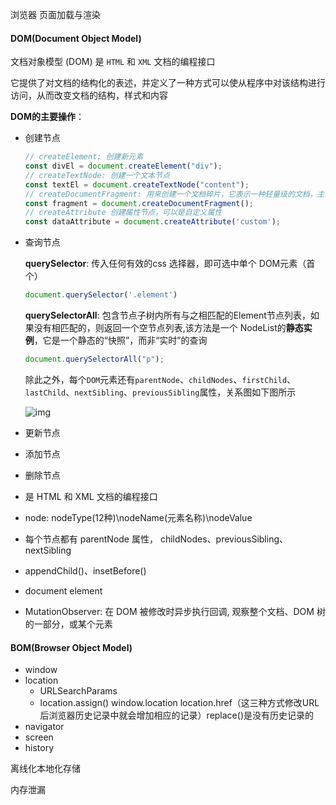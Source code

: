 浏览器 页面加载与渲染

#### DOM(Document Object Model)

文档对象模型 (DOM) 是 `HTML` 和 `XML` 文档的编程接口

它提供了对文档的结构化的表述，并定义了一种方式可以使从程序中对该结构进行访问，从而改变文档的结构，样式和内容

**DOM的主要操作**：

- 创建节点

  ```js
  // createElement: 创建新元素
  const divEl = document.createElement("div");
  // createTextNode: 创建一个文本节点
  const textEl = document.createTextNode("content");
  // createDocumentFragment: 用来创建一个文档碎片，它表示一种轻量级的文档，主要是用来存储临时节点，然后把文档碎片的内容一次性添加到DOM中
  const fragment = document.createDocumentFragment();
  // createAttribute 创建属性节点，可以是自定义属性
  const dataAttribute = document.createAttribute('custom');
  ```

  

- 查询节点

  **querySelector**: 传入任何有效的css 选择器，即可选中单个 DOM元素（首个）

  

  ```js
  document.querySelector('.element')
  ```

  

  **querySelectorAll**: 包含节点子树内所有与之相匹配的Element节点列表，如果没有相匹配的，则返回一个空节点列表,该方法是一个 NodeList的**静态实例**，它是一个静态的“快照”，而非“实时”的查询

  

  ```js
  document.querySelectorAll("p");
  ```

  除此之外，每个`DOM`元素还有`parentNode`、`childNodes`、`firstChild`、`lastChild`、`nextSibling`、`previousSibling`属性，关系图如下图所示

  ![img](/Users/test/learn/myGitHub/learnJS/note/question/images/elements.png)

- 更新节点

- 添加节点

- 删除节点

- 是 HTML 和 XML 文档的编程接口
- node: nodeType(12种)\nodeName(元素名称)\nodeValue
- 每个节点都有 parentNode 属性， childNodes、previousSibling、 nextSibling
- appendChild()、insetBefore()
- document element
- MutationObserver: 在 DOM 被修改时异步执行回调, 观察整个文档、DOM 树的一部分，或某个元素

#### BOM(Browser Object Model)

- window
- location
  - URLSearchParams
  - location.assign()  window.location    location.href（这三种方式修改URL后浏览器历史记录中就会增加相应的记录）replace()是没有历史记录的
- navigator
- screen
- history

离线化本地化存储

内存泄漏

